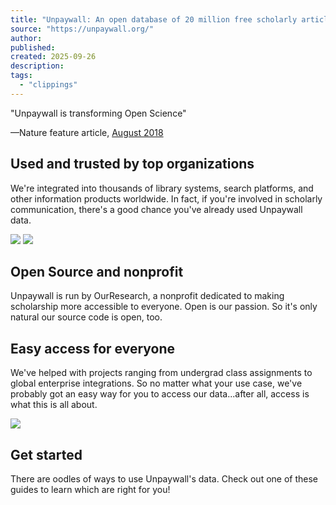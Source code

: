 ```yaml
---
title: "Unpaywall: An open database of 20 million free scholarly articles"
source: "https://unpaywall.org/"
author:
published:
created: 2025-09-26
description:
tags:
  - "clippings"
---
```

"Unpaywall is transforming Open Science"

—Nature feature article, [August 2018](https://www.nature.com/articles/d41586-018-05968-3)

## Used and trusted by top organizations

We're integrated into thousands of library systems, search platforms, and other information products worldwide. In fact, if you're involved in scholarly communication, there's a good chance you've already used Unpaywall data.

![](https://unpaywall.org/img/all-logos.af4cd436.png) ![](https://unpaywall.org/img/blueprints2.7857b678.png)

## Open Source and nonprofit

Unpaywall is run by OurResearch, a nonprofit dedicated to making scholarship more accessible to everyone. Open is our passion. So it's only natural our source code is open, too.

## Easy access for everyone

We've helped with projects ranging from undergrad class assignments to global enterprise integrations. So no matter what your use case, we've probably got an easy way for you to access our data...after all, access is what this is all about.

![](https://unpaywall.org/img/aliens.5c3c74de.png)

## Get started

There are oodles of ways to use Unpaywall's data. Check out one of these guides to learn which are right for you!